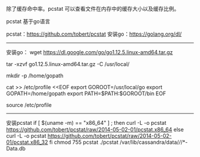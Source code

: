 除了缓存命中率。pcstat 可以查看文件在内存中的缓存大小以及缓存比例。

pcstat 基于go语言

pcstat：https://github.com/tobert/pcstat
安装go：https://golang.org/dl/


--------------------------------
安装go：
wget https://dl.google.com/go/go1.12.5.linux-amd64.tar.gz

tar -xzvf go1.12.5.linux-amd64.tar.gz -C /usr/local/

mkdir -p /home/gopath

cat >> /etc/profile <<EOF
export GOROOT=/usr/local/go
export GOPATH=/home/gopath
export PATH=\$PATH:\$GOROOT/bin
EOF

source /etc/profile



-----------------------
安装pcstat
if [ $(uname -m) == "x86_64" ] ; then
    curl -L -o pcstat https://github.com/tobert/pcstat/raw/2014-05-02-01/pcstat.x86_64
else
    curl -L -o pcstat https://github.com/tobert/pcstat/raw/2014-05-02-01/pcstat.x86_32
fi
chmod 755 pcstat
./pcstat /var/lib/cassandra/data/*/*/*-Data.db
